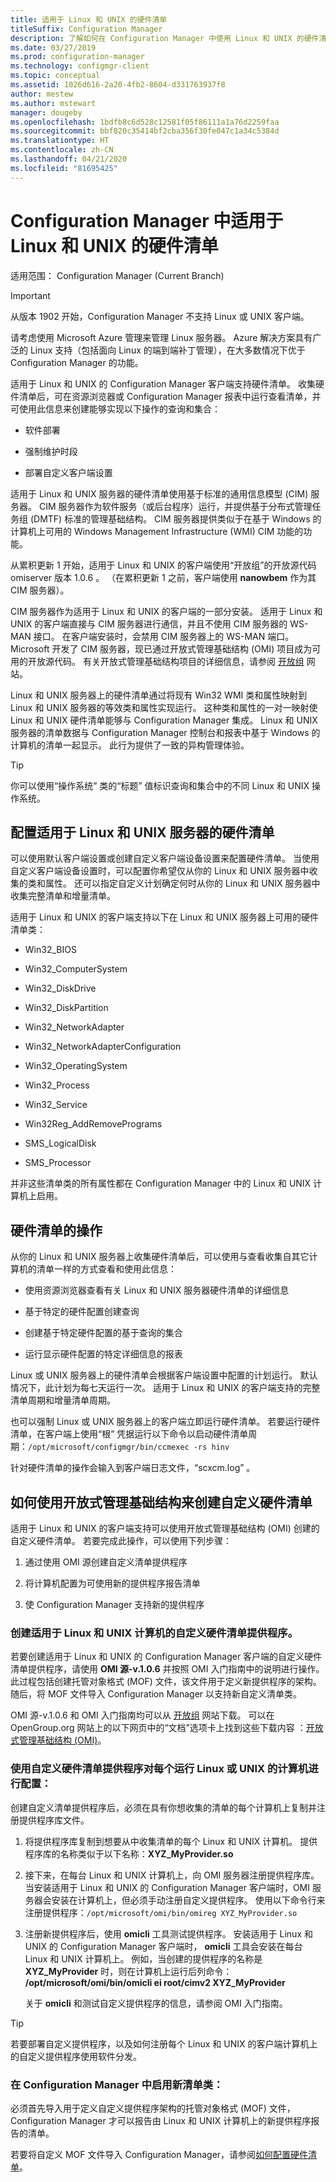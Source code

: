 ```yaml
---
title: 适用于 Linux 和 UNIX 的硬件清单
titleSuffix: Configuration Manager
description: 了解如何在 Configuration Manager 中使用 Linux 和 UNIX 的硬件清单。
ms.date: 03/27/2019
ms.prod: configuration-manager
ms.technology: configmgr-client
ms.topic: conceptual
ms.assetid: 1026d616-2a20-4fb2-8604-d331763937f8
author: mestew
ms.author: mstewart
manager: dougeby
ms.openlocfilehash: 1bdfb8c6d528c12581f05f86111a1a76d2259faa
ms.sourcegitcommit: bbf820c35414bf2cba356f30fe047c1a34c5384d
ms.translationtype: HT
ms.contentlocale: zh-CN
ms.lasthandoff: 04/21/2020
ms.locfileid: "81695425"
---
```

# <a name="hardware-inventory-for-linux-and-unix-in-configuration-manager"></a>Configuration Manager 中适用于 Linux 和 UNIX 的硬件清单

适用范围：  Configuration Manager (Current Branch)

> [!Important]  
> 从版本 1902 开始，Configuration Manager 不支持 Linux 或 UNIX 客户端。 
> 
> 请考虑使用 Microsoft Azure 管理来管理 Linux 服务器。 Azure 解决方案具有广泛的 Linux 支持（包括面向 Linux 的端到端补丁管理），在大多数情况下优于 Configuration Manager 的功能。

适用于 Linux 和 UNIX 的 Configuration Manager 客户端支持硬件清单。 收集硬件清单后，可在资源浏览器或 Configuration Manager 报表中运行查看清单，并可使用此信息来创建能够实现以下操作的查询和集合：  

- 软件部署  

- 强制维护时段  

- 部署自定义客户端设置  

适用于 Linux 和 UNIX 服务器的硬件清单使用基于标准的通用信息模型 (CIM) 服务器。 CIM 服务器作为软件服务（或后台程序）运行，并提供基于分布式管理任务组 (DMTF) 标准的管理基础结构。 CIM 服务器提供类似于在基于 Windows 的计算机上可用的 Windows Management Infrastructure (WMI) CIM 功能的功能。  

从累积更新 1 开始，适用于 Linux 和 UNIX 的客户端使用“开放组”的开放源代码 omiserver 版本 1.0.6   。 （在累积更新 1 之前，客户端使用 **nanowbem** 作为其 CIM 服务器）。  

CIM 服务器作为适用于 Linux 和 UNIX 的客户端的一部分安装。 适用于 Linux 和 UNIX 的客户端直接与 CIM 服务器进行通信，并且不使用 CIM 服务器的 WS-MAN 接口。 在客户端安装时，会禁用 CIM 服务器上的 WS-MAN 端口。 Microsoft 开发了 CIM 服务器，现已通过开放式管理基础结构 (OMI) 项目成为可用的开放源代码。 有关开放式管理基础结构项目的详细信息，请参阅 [开放组](https://www.opengroup.org/) 网站。  

Linux 和 UNIX 服务器上的硬件清单通过将现有 Win32 WMI 类和属性映射到 Linux 和 UNIX 服务器的等效类和属性实现运行。 这种类和属性的一对一映射使 Linux 和 UNIX 硬件清单能够与 Configuration Manager 集成。 Linux 和 UNIX 服务器的清单数据与 Configuration Manager 控制台和报表中基于 Windows 的计算机的清单一起显示。 此行为提供了一致的异构管理体验。  

> [!TIP]  
>  你可以使用“操作系统”  类的“标题”  值标识查询和集合中的不同 Linux 和 UNIX 操作系统。  

##  <a name="configuring-hardware-inventory-for-linux-and-unix-servers"></a><a name="BKMK_ConfigHardwareforLnU"></a> 配置适用于 Linux 和 UNIX 服务器的硬件清单  
 可以使用默认客户端设置或创建自定义客户端设备设置来配置硬件清单。 当使用自定义客户端设备设置时，可以配置你希望仅从你的 Linux 和 UNIX 服务器中收集的类和属性。 还可以指定自定义计划确定何时从你的 Linux 和 UNIX 服务器中收集完整清单和增量清单。  

 适用于 Linux 和 UNIX 的客户端支持以下在 Linux 和 UNIX 服务器上可用的硬件清单类：  

- Win32_BIOS  

- Win32_ComputerSystem  

- Win32_DiskDrive  

- Win32_DiskPartition  

- Win32_NetworkAdapter  

- Win32_NetworkAdapterConfiguration  

- Win32_OperatingSystem  

- Win32_Process  

- Win32_Service  

- Win32Reg_AddRemovePrograms  

- SMS_LogicalDisk  

- SMS_Processor  

并非这些清单类的所有属性都在 Configuration Manager 中的 Linux 和 UNIX 计算机上启用。  

##  <a name="operations-for-hardware-inventory"></a><a name="BKMK_OperationsforHardwareforLnU"></a> 硬件清单的操作  
 从你的 Linux 和 UNIX 服务器上收集硬件清单后，可以使用与查看收集自其它计算机的清单一样的方式查看和使用此信息：  

- 使用资源浏览器查看有关 Linux 和 UNIX 服务器硬件清单的详细信息  

- 基于特定的硬件配置创建查询  

- 创建基于特定硬件配置的基于查询的集合  

- 运行显示硬件配置的特定详细信息的报表  

Linux 或 UNIX 服务器上的硬件清单会根据客户端设置中配置的计划运行。 默认情况下，此计划为每七天运行一次。 适用于 Linux 和 UNIX 的客户端支持的完整清单周期和增量清单周期。  

也可以强制 Linux 或 UNIX 服务器上的客户端立即运行硬件清单。 若要运行硬件清单，在客户端上使用“根”  凭据运行以下命令以启动硬件清单周期：`/opt/microsoft/configmgr/bin/ccmexec -rs hinv`  

针对硬件清单的操作会输入到客户端日志文件，“scxcm.log”  。  

##  <a name="how-to-use-open-management-infrastructure-to-create-custom-hardware-inventory"></a><a name="BKMK_CustomHINVforLinux"></a> 如何使用开放式管理基础结构来创建自定义硬件清单  
 适用于 Linux 和 UNIX 的客户端支持可以使用开放式管理基础结构 (OMI) 创建的自定义硬件清单。 若要完成此操作，可以使用下列步骤：  

1.  通过使用 OMI 源创建自定义清单提供程序  

2.  将计算机配置为可使用新的提供程序报告清单  

3.  使 Configuration Manager 支持新的提供程序  

###  <a name="create-a-custom-hardware-inventory-provider-for-linux-and-unix-computers"></a><a name="BKMK_LinuxProvider"></a> 创建适用于 Linux 和 UNIX 计算机的自定义硬件清单提供程序。  
 若要创建适用于 Linux 和 UNIX 的 Configuration Manager 客户端的自定义硬件清单提供程序，请使用 **OMI 源-v.1.0.6** 并按照 OMI 入门指南中的说明进行操作。 此过程包括创建托管对象格式 (MOF) 文件，该文件用于定义新提供程序的架构。 随后，将 MOF 文件导入 Configuration Manager 以支持新自定义清单类。  

 OMI 源-v.1.0.6 和 OMI 入门指南均可以从 [开放组](https://github.com/microsoft/omi/blob/master/README.md) 网站下载。 可以在 OpenGroup.org 网站上的以下网页中的“文档”选项卡上找到这些下载内容  ：[开放式管理基础结构 (OMI)](https://go.microsoft.com/fwlink/p/?LinkId=286805)。  

###  <a name="configure-each-computer-that-runs-linux-or-unix-with-the-custom-hardware-inventory-provider"></a><a name="BKMK_AddProvidertoLinux"></a> 使用自定义硬件清单提供程序对每个运行 Linux 或 UNIX 的计算机进行配置：  
 创建自定义清单提供程序后，必须在具有你想收集的清单的每个计算机上复制并注册提供程序库文件。  

1.  将提供程序库复制到想要从中收集清单的每个 Linux 和 UNIX 计算机。 提供程序库的名称类似于以下名称：**XYZ_MyProvider.so**  

2.  接下来，在每台 Linux 和 UNIX 计算机上，向 OMI 服务器注册提供程序库。 当安装适用于 Linux 和 UNIX 的 Configuration Manager 客户端时，OMI 服务器会安装在计算机上，但必须手动注册自定义提供程序。 使用以下命令行来注册提供程序：`/opt/microsoft/omi/bin/omireg XYZ_MyProvider.so`  

3.  注册新提供程序后，使用 **omicli** 工具测试提供程序。 安装适用于 Linux 和 UNIX 的 Configuration Manager 客户端时， **omicli** 工具会安装在每台 Linux 和 UNIX 计算机上。 例如，当创建的提供程序的名称是 **XYZ_MyProvider** 时，则在计算机上运行后列命令： **/opt/microsoft/omi/bin/omicli ei root/cimv2 XYZ_MyProvider**  

     关于 **omicli** 和测试自定义提供程序的信息，请参阅 OMI 入门指南。  

> [!TIP]  
>  若要部署自定义提供程序，以及如何注册每个 Linux 和 UNIX 的客户端计算机上的自定义提供程序使用软件分发。  

###  <a name="enable-the-new-inventory-class-in-configuration-manager"></a><a name="BKMK_AddLinuxProvidertoCM"></a> 在 Configuration Manager 中启用新清单类：  
 必须首先导入用于定义自定义提供程序架构的托管对象格式 (MOF) 文件，Configuration Manager 才可以报告由 Linux 和 UNIX 计算机上的新提供程序报告的清单。  

 若要将自定义 MOF 文件导入 Configuration Manager，请参阅[如何配置硬件清单](../../../../core/clients/manage/inventory/configure-hardware-inventory.md)。  
